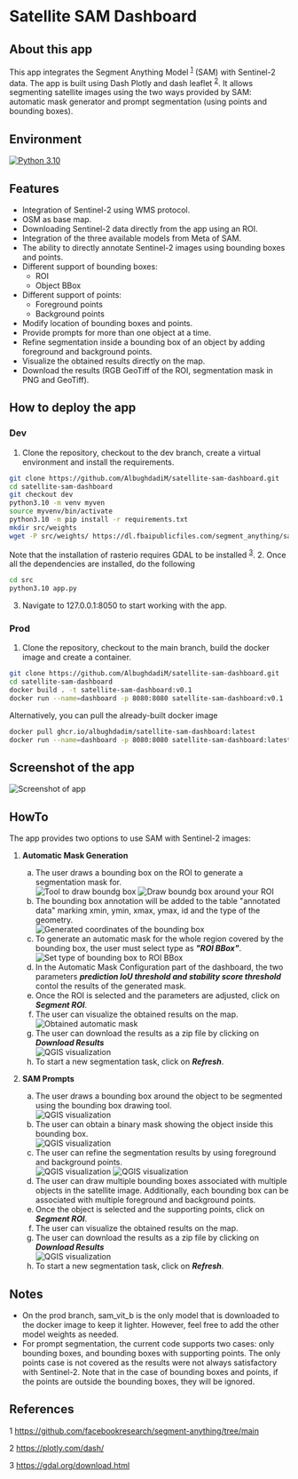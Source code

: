 # Satellite SAM Dashboard

## About this app

This app integrates the Segment Anything Model <sup>[1](#sam)</sup> (SAM) with Sentinel-2 data. The app is built using Dash Plotly and dash leaflet <sup>[2](#dash)</sup>. It allows segmenting satellite images using the two ways provided by SAM: automatic mask generator and prompt segmentation (using points and bounding boxes).

## Environment

[![Python 3.10](https://img.shields.io/badge/python-3.10-blue.svg)](https://www.python.org/downloads/release/python-310/)

## Features

- Integration of Sentinel-2 using WMS protocol.
- OSM as base map.
- Downloading Sentinel-2 data directly from the app using an ROI.
- Integration of the three available models from Meta of SAM.
- The ability to directly annotate Sentinel-2 images using bounding boxes and points.
- Different support of bounding boxes:
  - ROI
  - Object BBox
- Different support of points:
  - Foreground points
  - Background points
- Modify location of bounding boxes and points.
- Provide prompts for more than one object at a time.
- Refine segmentation inside a bounding box of an object by adding foreground and background points.
- Visualize the obtained results directly on the map.
- Download the results (RGB GeoTiff of the ROI, segmentation mask in PNG and GeoTiff).

## How to deploy the app

### Dev

1. Clone the repository, checkout to the dev branch, create a virtual environment and install the requirements.

```bash
git clone https://github.com/AlbughdadiM/satellite-sam-dashboard.git
cd satellite-sam-dashboard
git checkout dev
python3.10 -m venv myven
source myvenv/bin/activate
python3.10 -m pip install -r requirements.txt
mkdir src/weights
wget -P src/weights/ https://dl.fbaipublicfiles.com/segment_anything/sam_vit_b_01ec64.pth https://dl.fbaipublicfiles.com/segment_anything/sam_vit_l_0b3195.pth https://dl.fbaipublicfiles.com/segment_anything/sam_vit_h_4b8939.pth
```

Note that the installation of rasterio requires GDAL to be installed <sup>[3](#gdal)</sup>.
2. Once all the dependencies are installed, do the following

```bash
cd src
python3.10 app.py
```

3. Navigate to 127.0.0.1:8050 to start working with the app.

### Prod

1. Clone the repository, checkout to the main branch, build the docker image and create a container.

```bash
git clone https://github.com/AlbughdadiM/satellite-sam-dashboard.git
cd satellite-sam-dashboard
docker build . -t satellite-sam-dashboard:v0.1
docker run --name=dashboard -p 8080:8080 satellite-sam-dashboard:v0.1
```
Alternatively, you can pull the already-built docker image 

```bash
docker pull ghcr.io/albughdadim/satellite-sam-dashboard:latest
docker run --name=dashboard -p 8080:8080 satellite-sam-dashboard:latest
```

## Screenshot of the app

![Screenshot of app](images/screenshot.png)

## HowTo

The app provides two options to use SAM with Sentinel-2 images:

1. **Automatic Mask Generation**

    <ol type="a">
    <li>The user draws a bounding box on the ROI to generate a segmentation mask for.</li>

    <img src="images/auto-1.png" alt="Tool to draw boundg box">

    <img src="images/auto-2.png" alt="Draw boundg box around your ROI">

    <li>The bounding box annotation will be added to the table "annotated data" marking xmin, ymin, xmax, ymax, id and the type of the geometry.</li>

    <img src="images/auto-3.png" alt="Generated coordinates of the bounding box">

    <li>To generate an automatic mask for the whole region covered by the bounding box, the user must select type as <b><i>"ROI BBox"</i></b>.</li>

    <img src="images/auto-4.png" alt="Set type of bounding box to ROI BBox">

    <li>In the Automatic Mask Configuration part of the dashboard, the two parameters <b> <i> prediction IoU threshold and stability score threshold </b></i> contol the results of the generated mask.</li>
    <li>Once the ROI is selected and the parameters are adjusted, click on <b><i>Segment ROI</b></i>. </li>
    <li>The user can visualize the obtained results on the map. </li>

    <img src="images/auto-5.png" alt="Obtained automatic mask">

    <li>The user can download the results as a zip file by clicking on <b><i>Download Results</b></i></li>

    <img src="images/auto-6.png" alt="QGIS visualization">

    <li>To start a new segmentation task, click on <b><i>Refresh</i></b>. </li>
    </ol>

2. **SAM Prompts**
    <ol type="a">
    <li>The user draws a bounding box around the object to be segmented using the bounding box drawing tool.</li>

    <img src="images/bbox-1.png" alt="QGIS visualization">

    <li>The user can obtain a binary mask showing the object inside this bounding box.</li>

    <img src="images/bbox-2.png" alt="QGIS visualization">

    <li>The user can refine the segmentation results by using foreground and background points.</li>

    <img src="images/bbox-points-1.png" alt="QGIS visualization">

    <img src="images/bbox-points-2.png" alt="QGIS visualization">

    <li>The user can draw multiple bounding boxes associated with multiple objects in the satellite image. Additionally, each bounding box can be associated with multiple foreground and background points.</li>

    <li>Once the object is selected and the supporting points, click on <b><i>Segment ROI</b></i>. </li>

    <li>The user can visualize the obtained results on the map. </li>

    <li>The user can download the results as a zip file by clicking on <b><i>Download Results</b></i></li>

    <img src="images/bbox-points-3.png" alt="QGIS visualization">

    <li>To start a new segmentation task, click on <b><i>Refresh</i></b>. </li>
  </ol>

## Notes

- On the prod branch, sam_vit_b is the only model that is downloaded to the docker image to keep it lighter. However, feel free to add the other model weights as needed.
- For prompt segmentation, the current code supports two cases: only bounding boxes, and bounding boxes with supporting points. The only points case is not covered as the results were not always satisfactory with Sentinel-2. Note that in the case of bounding boxes and points, if the points are outside the bounding boxes, they will be ignored.
  
## References

<a name="sam">1</a> <https://github.com/facebookresearch/segment-anything/tree/main>

<a name="dash">2</a> <https://plotly.com/dash/>

<a name="gdal">3</a> <https://gdal.org/download.html>
